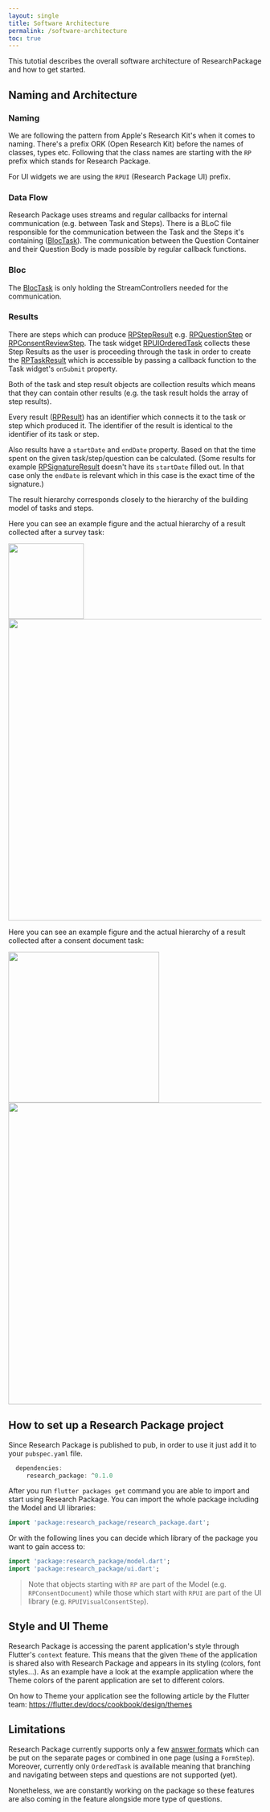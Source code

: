 ```yaml
---
layout: single
title: Software Architecture
permalink: /software-architecture
toc: true
---
```


This tutotial describes the overall software architecture of ResearchPackage and how to get started.

## Naming and Architecture

### Naming
We are following the pattern from Apple's Research Kit's when it comes to naming. There's a prefix ORK (Open Research Kit) before the names of classes, types etc. Following that the class names are starting with the `RP` prefix which stands for Research Package.

For UI widgets we are using the `RPUI` (Research Package UI) prefix.


### Data Flow

Research Package uses streams and regular callbacks for internal communication (e.g. between Task and Steps). 
There is a BLoC file responsible for the communication between the Task and the Steps it's containing ([BlocTask](https://pub.dev/documentation/research_package/latest/research_package_model/BlocTask-class.html)). The communication between the Question Container and their Question Body is made possible by regular callback functions.

### Bloc

The [BlocTask](https://pub.dev/documentation/research_package/latest/research_package_model/BlocTask-class.html) is only holding the StreamControllers needed for the communication.

### Results

There are steps which can produce [RPStepResult]() e.g. [RPQuestionStep]() or [RPConsentReviewStep](). The task widget [RPUIOrderedTask]() collects these Step Results as the user is proceeding through the task in order to create the [RPTaskResult]() which is accessible by passing a callback function to the Task widget's `onSubmit` property.

Both of the task and step result objects are collection results which means that they can contain other results (e.g. the task result holds the array of step results).

Every result ([RPResult]()) has an identifier which connects it to the task or step which produced it. The identifier of the result is identical to the identifier of its task or step.

Also results have a `startDate` and `endDate` property. Based on that the time spent on the given task/step/question can be calculated. (Some results for example [RPSignatureResult]() doesn't have its `startDate` filled out. In that case only the `endDate` is relevant which in this case is the exact time of the signature.)

The result hierarchy corresponds closely to the hierarchy of the building model of tasks and steps.

Here you can see an example figure and the actual hierarchy of a result collected after a survey task:

<img src="https://raw.githubusercontent.com/cph-cachet/research.package/master/documentation/images/survey_result_hierarchy_figure.png" height="150">

<img src="https://raw.githubusercontent.com/cph-cachet/research.package/master/documentation/images/survey_result_hierarchy_screenshot.png" height="600">

Here you can see an example figure and the actual hierarchy of a result collected after a consent document task:

<img src="https://raw.githubusercontent.com/cph-cachet/research.package/master/documentation/images/signature_result_hierarchy_figure.png" height="300"> 
<img src="https://raw.githubusercontent.com/cph-cachet/research.package/master/documentation/images/signature_result_hierarchy_screenshot.png" height="600">


## How to set up a Research Package project

Since Research Package is published to pub, in order to use it just add it to your `pubspec.yaml` file.

```dart
  dependencies:
     research_package: ^0.1.0
```

After you run `flutter packages get` command you are able to import and start using Research Package. 
You can import the whole package including the Model and UI libraries:

```dart
import 'package:research_package/research_package.dart';
```

Or with the following lines you can decide which library of the package you want to gain access to:

``` dart
import 'package:research_package/model.dart';
import 'package:research_package/ui.dart';
```

> Note that objects starting with `RP` are part of the Model (e.g. `RPConsentDocument`) while those which start with `RPUI` are part of the UI library (e.g. `RPUIVisualConsentStep`).

## Style and UI Theme

Research Package is accessing the parent application's style through Flutter's `context` feature. This means that the given `Theme` of the application is shared also with Research Package and appears in its styling (colors, font styles...). As an example have a look at the example application where the Theme colors of the parent application are set to different colors.

On how to Theme your application see the following article by the Flutter team: https://flutter.dev/docs/cookbook/design/themes


## Limitations

Research Package currently supports only a few [answer formats](answer-formats) which can be put on the separate pages or combined in one page (using a `FormStep`).
Moreover, currently only `OrderedTask` is available meaning that branching and navigating between steps and questions are not supported (yet). 

Nonetheless, we are constantly working on the package so these features are also coming in the feature alongside more type of questions.
